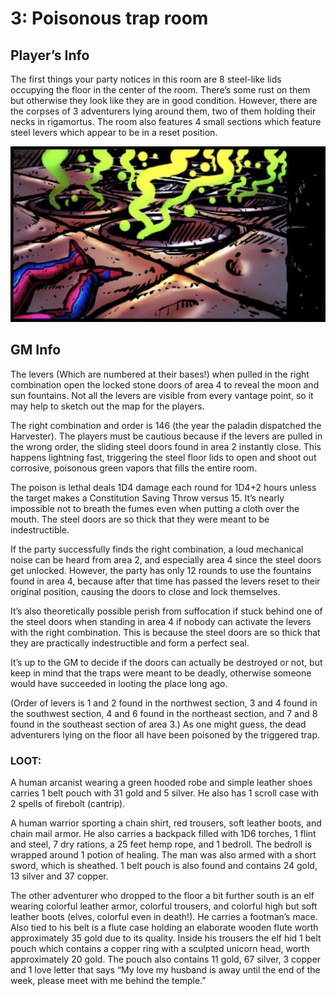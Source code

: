 # 3: Poisonous trap room

## Player’s Info

The first things your party notices in this room are 8 steel-like lids occupying the floor in the center of the room. There’s some rust on them but otherwise they look like they are in good condition. However, there are the corpses of 3 adventurers lying around them, two of them holding their necks in rigamortus. The room also features 4 small sections which feature steel levers which appear to be in a reset position.

![Poison Room](../Images/Poison_Room.png)

## GM Info

The levers (Which are numbered at their bases!) when pulled in the right combination open the locked stone doors of area 4 to reveal the moon and sun fountains. Not all the levers are visible from every vantage point, so it may help to sketch out the map for the players.

The right combination and order is 146 (the year the paladin dispatched the Harvester). The players must be cautious because if the levers are pulled in the wrong order, the sliding steel doors found in area 2 instantly close. This happens lightning fast, triggering the steel floor lids to open and shoot out corrosive, poisonous green vapors that fills the entire room.

The poison is lethal deals 1D4 damage each round for 1D4+2 hours unless the target makes a Constitution Saving Throw versus 15. It’s nearly impossible not to breath the fumes even when putting a cloth over the mouth. The steel doors are so thick that they were meant to be indestructible.

If the party successfully finds the right combination, a loud mechanical noise can be heard from area 2, and especially area 4 since the steel doors get unlocked. However, the party has only 12 rounds to use the fountains found in area 4, because after that time has passed the levers reset to their original position, causing the doors to close and lock themselves.

It’s also theoretically possible perish from suffocation if stuck behind one of the steel doors when standing in area 4 if nobody can activate the levers with the right combination. This is because the steel doors are so thick that they are practically indestructible and form a perfect seal.

It’s up to the GM to decide if the doors can actually be destroyed or not, but keep in mind that the traps were meant to be deadly, otherwise someone would have succeeded in looting the place long ago.

(Order of levers is 1 and 2 found in the northwest section, 3 and 4 found in the southwest section, 4 and 6 found in the northeast section, and 7 and 8 found in the southeast section of area 3.) As one might guess, the dead adventurers lying on the floor all have been poisoned by the triggered trap.

### LOOT:

A human arcanist wearing a green hooded robe and simple leather shoes carries 1 belt pouch with 31 gold and 5 silver. He also has 1 scroll case with 2 spells of firebolt (cantrip).

A human warrior sporting a chain shirt, red trousers, soft leather boots, and chain mail armor. He also carries a backpack filled with 1D6 torches, 1 flint and steel, 7 dry rations, a 25 feet hemp rope, and 1 bedroll. The bedroll is wrapped around 1 potion of healing. The man was also armed with a short sword, which is sheathed. 1 belt pouch is also found and contains 24 gold, 13 silver and 37 copper.

The other adventurer who dropped to the floor a bit further south is an elf wearing colorful leather armor, colorful trousers, and colorful high but soft leather boots (elves, colorful even in death!). He carries a footman’s mace. Also tied to his belt is a flute case holding an elaborate wooden flute worth approximately 35 gold due to its quality. Inside his trousers the elf hid 1 belt pouch which contains a copper ring with a sculpted unicorn head, worth approximately 20 gold. The pouch also contains 11 gold, 67 silver, 3 copper and 1 love letter that says “My love my husband is away until the end of the week, please meet with me behind the temple.”
